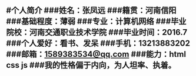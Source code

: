 #个人简介
###姓名：张凤远
###籍贯：河南信阳
###基础程度：薄弱
###专业：计算机网络
###毕业院校：河南交通职业技术学院
###毕业时间：2016.7
###个人爱好：看书、发呆
###手机：13213883202
###邮箱：1589383534@qq.com
###能力：html css js
###我的性格偏于内向，为人坦率、执着。
---
